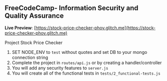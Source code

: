 **FreeCodeCamp**- Information Security and Quality Assurance
------

**Live Preview**: [https://stock-price-checker-phov.glitch.me](https://stock-price-checker-phov.glitch.me)

Project Stock Price Checker

1) SET NODE_ENV to `test` without quotes and set DB to your mongo connection string
2) Complete the project in `routes/api.js` or by creating a handler/controller
3) You will add any security features to `server.js`
4) You will create all of the functional tests in `tests/2_functional-tests.js`


